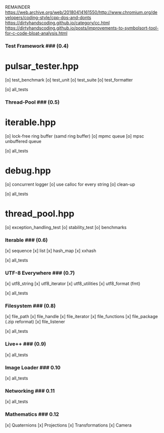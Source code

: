 REMAINDER
https://web.archive.org/web/20180414161550/http://www.chromium.org/developers/coding-style/cpp-dos-and-donts
https://dirtyhandscoding.github.io/category/cc.html
https://dirtyhandscoding.github.io/posts/improvements-to-symbolsort-tool-for-c-code-bloat-analysis.html

### Test Framework ### (0.4)
# pulsar_tester.hpp
[o] test_benchmark
[o] test_unit
[o] test_suite
[o] test_formatter

[o] all_tests

### Thread-Pool ### (0.5)
# iterable.hpp
[o] lock-free ring buffer (samd ring buffer)
[o] mpmc queue
[o] mpsc unbuffered queue

[o] all_tests

# debug.hpp
[o] concurrent logger
[o] use calloc for every string
[o] clean-up

[o] all_tests

# thread_pool.hpp
[o] exception_handling_test
[o] stability_test
[o] benchmarks

### Iterable ### (0.6)
[x] sequence
[x] list
[x] hash_map
[x] xxhash

[x] all_tests

### UTF-8 Everywhere ### (0.7)
[x] utf8_string
[x] utf8_iterator
[x] utf8_utilities
[x] utf8_format (fmt)

[x] all_tests

### Filesystem ### (0.8)
[x] file_path
[x] file_handle
[x] file_iterator
[x] file_functions
[x] file_package (.zip reformat)
[x] file_listener

[x] all_tests

### Live++ ### (0.9)
[x] all_tests

### Image Loader ### 0.10
[x] all_tests

### Networking ### 0.11
[x] all_tests

### Mathematics ### 0.12
[x] Quaternions
[x] Projections
[x] Transformations
[x] Camera